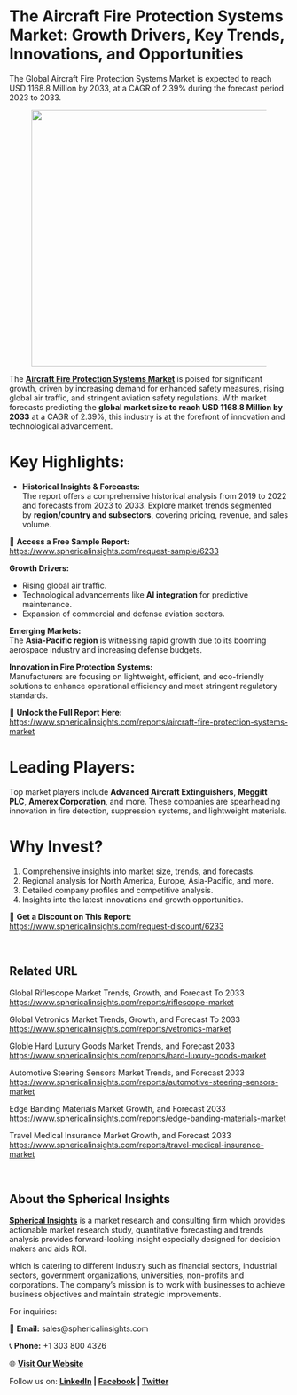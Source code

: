 <h1 id="6e0c" class="pw-post-title fo fp fq bf fr fs ft fu fv fw fx fy fz ga gb gc gd ge gf gg gh gi gj gk gl gm gn go gp gq bk" data-testid="storyTitle" data-selectable-paragraph="">The Aircraft Fire Protection Systems Market: Growth Drivers, Key Trends, Innovations, and Opportunities</h1>
<div class="fj fk fl fm fn">
<div class="ab cb">
<div class="ci bh ev ew ex ey">
<p id="c32d" class="pw-post-body-paragraph la lb fq lc b ld le lf lg lh li lj lk ll lm ln lo lp lq lr ls lt lu lv lw lx fj bk" data-selectable-paragraph="">The Global Aircraft Fire Protection Systems Market is expected to reach USD 1168.8 Million by 2033, at a CAGR of 2.39% during the forecast period 2023 to 2033.</p>
<figure class="mb mc md me mf mg ly lz paragraph-image">
<div class="mh mi ed mj bh mk" tabindex="0">
<div class="ly lz ma"><picture><source srcset="https://miro.medium.com/v2/resize:fit:640/format:webp/1*JvnyN9t7r9-5BzcgBP-tUA.jpeg 640w, https://miro.medium.com/v2/resize:fit:720/format:webp/1*JvnyN9t7r9-5BzcgBP-tUA.jpeg 720w, https://miro.medium.com/v2/resize:fit:750/format:webp/1*JvnyN9t7r9-5BzcgBP-tUA.jpeg 750w, https://miro.medium.com/v2/resize:fit:786/format:webp/1*JvnyN9t7r9-5BzcgBP-tUA.jpeg 786w, https://miro.medium.com/v2/resize:fit:828/format:webp/1*JvnyN9t7r9-5BzcgBP-tUA.jpeg 828w, https://miro.medium.com/v2/resize:fit:1100/format:webp/1*JvnyN9t7r9-5BzcgBP-tUA.jpeg 1100w, https://miro.medium.com/v2/resize:fit:1400/format:webp/1*JvnyN9t7r9-5BzcgBP-tUA.jpeg 1400w" type="image/webp" sizes="(min-resolution: 4dppx) and (max-width: 700px) 50vw, (-webkit-min-device-pixel-ratio: 4) and (max-width: 700px) 50vw, (min-resolution: 3dppx) and (max-width: 700px) 67vw, (-webkit-min-device-pixel-ratio: 3) and (max-width: 700px) 65vw, (min-resolution: 2.5dppx) and (max-width: 700px) 80vw, (-webkit-min-device-pixel-ratio: 2.5) and (max-width: 700px) 80vw, (min-resolution: 2dppx) and (max-width: 700px) 100vw, (-webkit-min-device-pixel-ratio: 2) and (max-width: 700px) 100vw, 700px" /><source srcset="https://miro.medium.com/v2/resize:fit:640/1*JvnyN9t7r9-5BzcgBP-tUA.jpeg 640w, https://miro.medium.com/v2/resize:fit:720/1*JvnyN9t7r9-5BzcgBP-tUA.jpeg 720w, https://miro.medium.com/v2/resize:fit:750/1*JvnyN9t7r9-5BzcgBP-tUA.jpeg 750w, https://miro.medium.com/v2/resize:fit:786/1*JvnyN9t7r9-5BzcgBP-tUA.jpeg 786w, https://miro.medium.com/v2/resize:fit:828/1*JvnyN9t7r9-5BzcgBP-tUA.jpeg 828w, https://miro.medium.com/v2/resize:fit:1100/1*JvnyN9t7r9-5BzcgBP-tUA.jpeg 1100w, https://miro.medium.com/v2/resize:fit:1400/1*JvnyN9t7r9-5BzcgBP-tUA.jpeg 1400w" sizes="(min-resolution: 4dppx) and (max-width: 700px) 50vw, (-webkit-min-device-pixel-ratio: 4) and (max-width: 700px) 50vw, (min-resolution: 3dppx) and (max-width: 700px) 67vw, (-webkit-min-device-pixel-ratio: 3) and (max-width: 700px) 65vw, (min-resolution: 2.5dppx) and (max-width: 700px) 80vw, (-webkit-min-device-pixel-ratio: 2.5) and (max-width: 700px) 80vw, (min-resolution: 2dppx) and (max-width: 700px) 100vw, (-webkit-min-device-pixel-ratio: 2) and (max-width: 700px) 100vw, 700px" data-testid="og" /><img class="bh ki ml c" src="https://miro.medium.com/v2/resize:fit:945/1*JvnyN9t7r9-5BzcgBP-tUA.jpeg" alt="" width="700" height="462" /></picture></div>
</div>
</figure>
<p id="52e4" class="pw-post-body-paragraph la lb fq lc b ld le lf lg lh li lj lk ll lm ln lo lp lq lr ls lt lu lv lw lx fj bk" data-selectable-paragraph="">The&nbsp;<a class="af mm" href="https://www.sphericalinsights.com/reports/aircraft-fire-protection-systems-market" target="_blank" rel="noopener ugc nofollow"><strong class="lc fr">Aircraft Fire Protection Systems Market</strong></a>&nbsp;is poised for significant growth, driven by increasing demand for enhanced safety measures, rising global air traffic, and stringent aviation safety regulations. With market forecasts predicting the&nbsp;<strong class="lc fr">global market size to reach USD 1168.8 Million by 2033</strong>&nbsp;at a CAGR of 2.39%, this industry is at the forefront of innovation and technological advancement.</p>
<h1 id="3eb9" class="mn mo fq bf mp mq mr ms mt mu mv mw mx my mz na nb nc nd ne nf ng nh ni nj nk bk" data-selectable-paragraph="">Key Highlights:</h1>
<ul class="">
<li id="906a" class="la lb fq lc b ld nl lf lg lh nm lj lk ll nn ln lo lp no lr ls lt np lv lw lx nq nr ns bk" data-selectable-paragraph=""><strong class="lc fr">Historical Insights &amp; Forecasts:</strong><br />The report offers a comprehensive historical analysis from 2019 to 2022 and forecasts from 2023 to 2033. Explore market trends segmented by&nbsp;<strong class="lc fr">region/country and subsectors</strong>, covering pricing, revenue, and sales volume.</li>
</ul>
<p id="d5fc" class="pw-post-body-paragraph la lb fq lc b ld le lf lg lh li lj lk ll lm ln lo lp lq lr ls lt lu lv lw lx fj bk" data-selectable-paragraph="">🔗&nbsp;<strong class="lc fr">Access a Free Sample Report:</strong><br /><a class="af mm" href="https://www.sphericalinsights.com/request-sample/6233" target="_blank" rel="noopener ugc nofollow">https://www.sphericalinsights.com/request-sample/6233</a></p>
<p id="b383" class="pw-post-body-paragraph la lb fq lc b ld le lf lg lh li lj lk ll lm ln lo lp lq lr ls lt lu lv lw lx fj bk" data-selectable-paragraph=""><strong class="lc fr">Growth Drivers:</strong></p>
<ul class="">
<li id="3e53" class="la lb fq lc b ld le lf lg lh li lj lk ll lm ln lo lp lq lr ls lt lu lv lw lx nq nr ns bk" data-selectable-paragraph="">Rising global air traffic.</li>
<li id="7c63" class="la lb fq lc b ld nt lf lg lh nu lj lk ll nv ln lo lp nw lr ls lt nx lv lw lx nq nr ns bk" data-selectable-paragraph="">Technological advancements like&nbsp;<strong class="lc fr">AI integration</strong>&nbsp;for predictive maintenance.</li>
<li id="117d" class="la lb fq lc b ld nt lf lg lh nu lj lk ll nv ln lo lp nw lr ls lt nx lv lw lx nq nr ns bk" data-selectable-paragraph="">Expansion of commercial and defense aviation sectors.</li>
</ul>
<p id="2f58" class="pw-post-body-paragraph la lb fq lc b ld le lf lg lh li lj lk ll lm ln lo lp lq lr ls lt lu lv lw lx fj bk" data-selectable-paragraph=""><strong class="lc fr">Emerging Markets:</strong><br />The&nbsp;<strong class="lc fr">Asia-Pacific region</strong>&nbsp;is witnessing rapid growth due to its booming aerospace industry and increasing defense budgets.</p>
<p id="eebc" class="pw-post-body-paragraph la lb fq lc b ld le lf lg lh li lj lk ll lm ln lo lp lq lr ls lt lu lv lw lx fj bk" data-selectable-paragraph=""><strong class="lc fr">Innovation in Fire Protection Systems:</strong><br />Manufacturers are focusing on lightweight, efficient, and eco-friendly solutions to enhance operational efficiency and meet stringent regulatory standards.</p>
<p id="0bd2" class="pw-post-body-paragraph la lb fq lc b ld le lf lg lh li lj lk ll lm ln lo lp lq lr ls lt lu lv lw lx fj bk" data-selectable-paragraph="">🔗&nbsp;<strong class="lc fr">Unlock the Full Report Here:</strong><br /><a class="af mm" href="https://www.sphericalinsights.com/reports/aircraft-fire-protection-systems-market" target="_blank" rel="noopener ugc nofollow">https://www.sphericalinsights.com/reports/aircraft-fire-protection-systems-market</a></p>
<h1 id="fa4b" class="mn mo fq bf mp mq mr ms mt mu mv mw mx my mz na nb nc nd ne nf ng nh ni nj nk bk" data-selectable-paragraph="">Leading Players:</h1>
<p id="47c6" class="pw-post-body-paragraph la lb fq lc b ld nl lf lg lh nm lj lk ll nn ln lo lp no lr ls lt np lv lw lx fj bk" data-selectable-paragraph="">Top market players include&nbsp;<strong class="lc fr">Advanced Aircraft Extinguishers</strong>,&nbsp;<strong class="lc fr">Meggitt PLC</strong>,&nbsp;<strong class="lc fr">Amerex Corporation</strong>, and more. These companies are spearheading innovation in fire detection, suppression systems, and lightweight materials.</p>
<h1 id="b9c5" class="mn mo fq bf mp mq mr ms mt mu mv mw mx my mz na nb nc nd ne nf ng nh ni nj nk bk" data-selectable-paragraph="">Why Invest?</h1>
<ol class="">
<li id="1344" class="la lb fq lc b ld nl lf lg lh nm lj lk ll nn ln lo lp no lr ls lt np lv lw lx ny nr ns bk" data-selectable-paragraph="">Comprehensive insights into market size, trends, and forecasts.</li>
<li id="f35b" class="la lb fq lc b ld nt lf lg lh nu lj lk ll nv ln lo lp nw lr ls lt nx lv lw lx ny nr ns bk" data-selectable-paragraph="">Regional analysis for North America, Europe, Asia-Pacific, and more.</li>
<li id="8235" class="la lb fq lc b ld nt lf lg lh nu lj lk ll nv ln lo lp nw lr ls lt nx lv lw lx ny nr ns bk" data-selectable-paragraph="">Detailed company profiles and competitive analysis.</li>
<li id="dcf2" class="la lb fq lc b ld nt lf lg lh nu lj lk ll nv ln lo lp nw lr ls lt nx lv lw lx ny nr ns bk" data-selectable-paragraph="">Insights into the latest innovations and growth opportunities.</li>
</ol>
<p id="a83d" class="pw-post-body-paragraph la lb fq lc b ld le lf lg lh li lj lk ll lm ln lo lp lq lr ls lt lu lv lw lx fj bk" data-selectable-paragraph="">🔗&nbsp;<strong class="lc fr">Get a Discount on This Report:</strong><br /><a class="af mm" href="https://www.sphericalinsights.com/request-discount/6233" target="_blank" rel="noopener ugc nofollow">https://www.sphericalinsights.com/request-discount/6233</a></p>
</div>
</div>
</div>
<div class="ab cb nz oa ob oc">&nbsp;</div>
<div class="fj fk fl fm fn">
<div class="ab cb">
<div class="ci bh ev ew ex ey">
<h2 id="63a1" class="oh mo fq bf mp oi oj ok mt ol om on mx ll oo op oq lp or os ot lt ou ov ow ox bk" data-selectable-paragraph="">Related URL</h2>
<p id="9b2d" class="pw-post-body-paragraph la lb fq lc b ld nl lf lg lh nm lj lk ll nn ln lo lp no lr ls lt np lv lw lx fj bk" data-selectable-paragraph="">Global Riflescope Market Trends, Growth, and Forecast To 2033<br /><a class="af mm" href="https://www.sphericalinsights.com/reports/riflescope-market" target="_blank" rel="noopener ugc nofollow">https://www.sphericalinsights.com/reports/riflescope-market</a></p>
<p id="ff28" class="pw-post-body-paragraph la lb fq lc b ld le lf lg lh li lj lk ll lm ln lo lp lq lr ls lt lu lv lw lx fj bk" data-selectable-paragraph="">Global Vetronics Market Trends, Growth, and Forecast To 2033<br /><a class="af mm" href="https://www.sphericalinsights.com/reports/vetronics-market" target="_blank" rel="noopener ugc nofollow">https://www.sphericalinsights.com/reports/vetronics-market</a></p>
<p id="0818" class="pw-post-body-paragraph la lb fq lc b ld le lf lg lh li lj lk ll lm ln lo lp lq lr ls lt lu lv lw lx fj bk" data-selectable-paragraph="">Globle Hard Luxury Goods Market Trends, and Forecast 2033<br /><a class="af mm" href="https://www.sphericalinsights.com/reports/hard-luxury-goods-market" target="_blank" rel="noopener ugc nofollow">https://www.sphericalinsights.com/reports/hard-luxury-goods-market</a></p>
<p id="df96" class="pw-post-body-paragraph la lb fq lc b ld le lf lg lh li lj lk ll lm ln lo lp lq lr ls lt lu lv lw lx fj bk" data-selectable-paragraph="">Automotive Steering Sensors Market Trends, and Forecast 2033<br /><a class="af mm" href="https://www.sphericalinsights.com/reports/automotive-steering-sensors-market" target="_blank" rel="noopener ugc nofollow">https://www.sphericalinsights.com/reports/automotive-steering-sensors-market</a></p>
<p id="a10f" class="pw-post-body-paragraph la lb fq lc b ld le lf lg lh li lj lk ll lm ln lo lp lq lr ls lt lu lv lw lx fj bk" data-selectable-paragraph="">Edge Banding Materials Market Growth, and Forecast 2033<br /><a class="af mm" href="https://www.sphericalinsights.com/reports/edge-banding-materials-market" target="_blank" rel="noopener ugc nofollow">https://www.sphericalinsights.com/reports/edge-banding-materials-market</a></p>
<p id="d2b6" class="pw-post-body-paragraph la lb fq lc b ld le lf lg lh li lj lk ll lm ln lo lp lq lr ls lt lu lv lw lx fj bk" data-selectable-paragraph="">Travel Medical Insurance Market Growth, and Forecast 2033<br /><a class="af mm" href="https://www.sphericalinsights.com/reports/travel-medical-insurance-market" target="_blank" rel="noopener ugc nofollow">https://www.sphericalinsights.com/reports/travel-medical-insurance-market</a></p>
</div>
</div>
</div>
<div class="ab cb nz oa ob oc">&nbsp;</div>
<div class="fj fk fl fm fn">
<div class="ab cb">
<div class="ci bh ev ew ex ey">
<h2 id="87b3" class="oh mo fq bf mp oi oj ok mt ol om on mx ll oo op oq lp or os ot lt ou ov ow ox bk" data-selectable-paragraph="">About the Spherical Insights</h2>
<p id="a8c9" class="pw-post-body-paragraph la lb fq lc b ld nl lf lg lh nm lj lk ll nn ln lo lp no lr ls lt np lv lw lx fj bk" data-selectable-paragraph=""><a class="af mm" href="https://www.sphericalinsights.com/" target="_blank" rel="noopener ugc nofollow"><strong class="lc fr">Spherical Insights</strong></a>&nbsp;is a market research and consulting firm which provides actionable market research study, quantitative forecasting and trends analysis provides forward-looking insight especially designed for decision makers and aids ROI.</p>
<p id="611a" class="pw-post-body-paragraph la lb fq lc b ld le lf lg lh li lj lk ll lm ln lo lp lq lr ls lt lu lv lw lx fj bk" data-selectable-paragraph="">which is catering to different industry such as financial sectors, industrial sectors, government organizations, universities, non-profits and corporations. The company&rsquo;s mission is to work with businesses to achieve business objectives and maintain strategic improvements.</p>
<p id="0c11" class="pw-post-body-paragraph la lb fq lc b ld le lf lg lh li lj lk ll lm ln lo lp lq lr ls lt lu lv lw lx fj bk" data-selectable-paragraph="">For inquiries:</p>
<p id="45a8" class="pw-post-body-paragraph la lb fq lc b ld le lf lg lh li lj lk ll lm ln lo lp lq lr ls lt lu lv lw lx fj bk" data-selectable-paragraph="">📧&nbsp;<strong class="lc fr">Email:</strong>&nbsp;sales@sphericalinsights.com</p>
<p id="bd4a" class="pw-post-body-paragraph la lb fq lc b ld le lf lg lh li lj lk ll lm ln lo lp lq lr ls lt lu lv lw lx fj bk" data-selectable-paragraph="">📞&nbsp;<strong class="lc fr">Phone:</strong>&nbsp;+1 303 800 4326</p>
<p id="b294" class="pw-post-body-paragraph la lb fq lc b ld le lf lg lh li lj lk ll lm ln lo lp lq lr ls lt lu lv lw lx fj bk" data-selectable-paragraph="">🌐&nbsp;<a class="af mm" href="https://www.sphericalinsights.com/" target="_blank" rel="noopener ugc nofollow"><strong class="lc fr">Visit Our Website</strong></a></p>
<p id="0587" class="pw-post-body-paragraph la lb fq lc b ld le lf lg lh li lj lk ll lm ln lo lp lq lr ls lt lu lv lw lx fj bk" data-selectable-paragraph="">Follow us on:&nbsp;<a class="af mm" href="https://www.linkedin.com/company/spherical-insight/" target="_blank" rel="noopener ugc nofollow"><strong class="lc fr">LinkedIn</strong></a><strong class="lc fr">&nbsp;|&nbsp;</strong><a class="af mm" href="https://www.facebook.com/sphericalinsights22" target="_blank" rel="noopener ugc nofollow"><strong class="lc fr">Facebook</strong></a><strong class="lc fr">&nbsp;|&nbsp;</strong><a class="af mm" href="https://twitter.com/SInsights_US" target="_blank" rel="noopener ugc nofollow"><strong class="lc fr">Twitter</strong></a></p>
</div>
</div>
</div>
